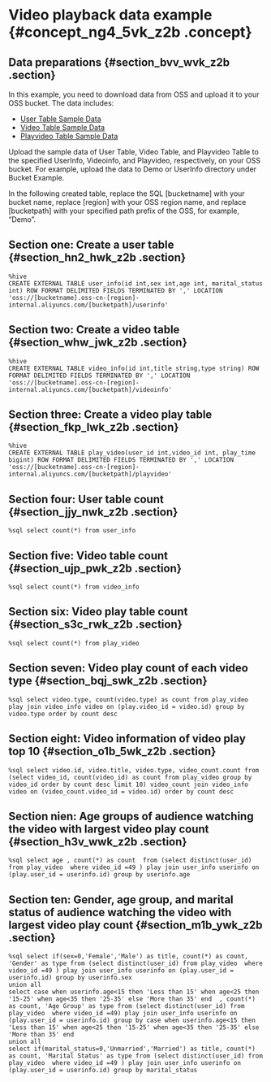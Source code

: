 # Video playback data example {#concept_ng4_5vk_z2b .concept}

## Data preparations {#section_bvv_wvk_z2b .section}

In this example, you need to download data from OSS and upload it to your OSS bucket. The data includes:

-   [User Table Sample Data](http://emr-sample-projects.oss-cn-hangzhou.aliyuncs.com/notedata/userdata?spm=a2c4g.11186623.2.4.c37a41abbvLbuq)
-   [Video Table Sample Data](http://emr-sample-projects.oss-cn-hangzhou.aliyuncs.com/notedata/video)
-   [Playvideo Table Sample Data](http://emr-sample-projects.oss-cn-hangzhou.aliyuncs.com/notedata/playvideodata)

Upload the sample data of User Table, Video Table, and Playvideo Table to the specified UserInfo, Videoinfo, and Playvideo, respectively, on your OSS bucket. For example, upload the data to Demo or UserInfo directory under Bucket Example.

In the following created table, replace the SQL \[bucketname\] with your bucket name, replace \[region\] with your OSS region name, and replace \[bucketpath\] with your specified path prefix of the OSS, for example, “Demo”.

## Section one: Create a user table {#section_hn2_hwk_z2b .section}

```
%hive
CREATE EXTERNAL TABLE user_info(id int,sex int,age int, marital_status int) ROW FORMAT DELIMITED FIELDS TERMINATED BY ',' LOCATION 'oss://[bucketname].oss-cn-[region]-internal.aliyuncs.com/[bucketpath]/userinfo'
```

## Section two: Create a video table {#section_whw_jwk_z2b .section}

```
%hive
CREATE EXTERNAL TABLE video_info(id int,title string,type string) ROW FORMAT DELIMITED FIELDS TERMINATED BY ',' LOCATION 'oss://[bucketname].oss-cn-[region]-internal.aliyuncs.com/[bucketpath]/videoinfo'
```

## Section three: Create a video play table {#section_fkp_lwk_z2b .section}

```
%hive
CREATE EXTERNAL TABLE play_video(user_id int,video_id int, play_time bigint) ROW FORMAT DELIMITED FIELDS TERMINATED BY ',' LOCATION 'oss://[bucketname].oss-cn-[region]-internal.aliyuncs.com/[bucketpath]/playvideo'
```

## Section four: User table count {#section_jjy_nwk_z2b .section}

```
%sql select count(*) from user_info
```

## Section five: Video table count {#section_ujp_pwk_z2b .section}

```
%sql select count(*) from video_info
```

## Section six: Video play table count {#section_s3c_rwk_z2b .section}

```
%sql select count(*) from play_video
```

## Section seven: Video play count of each video type {#section_bqj_swk_z2b .section}

```
%sql select video.type, count(video.type) as count from play_video play join video_info video on (play.video_id = video.id) group by video.type order by count desc
```

## Section eight: Video information of video play top 10 {#section_o1b_5wk_z2b .section}

```
%sql select video.id, video.title, video.type, video_count.count from (select video_id, count(video_id) as count from play_video group by video_id order by count desc limit 10) video_count join video_info video on (video_count.video_id = video.id) order by count desc
```

## Section nien: Age groups of audience watching the video with largest video play count {#section_h3v_wwk_z2b .section}

```
%sql select age , count(*) as count  from (select distinct(user_id) from play_video  where video_id =49 ) play join user_info userinfo on (play.user_id = userinfo.id) group by userinfo.age
```

## Section ten: Gender, age group, and marital status of audience watching the video with largest video play count {#section_m1b_ywk_z2b .section}

```
%sql select if(sex=0,'Female','Male') as title, count(*) as count, 'Gender' as type from (select distinct(user_id) from play_video  where video_id =49 ) play join user_info userinfo on (play.user_id = userinfo.id) group by userinfo.sex
union all
select case when userinfo.age<15 then 'Less than 15' when age<25 then '15-25' when age<35 then '25-35' else 'More than 35' end  , count(*) as count, 'Age Group' as type from (select distinct(user_id) from play_video  where video_id =49) play join user_info userinfo on (play.user_id = userinfo.id) group by case when userinfo.age<15 then 'Less than 15' when age<25 then '15-25' when age<35 then '25-35' else 'More than 35' end 
union all
select if(marital_status=0,'Unmarried','Married') as title, count(*) as count, 'Marital Status' as type from (select distinct(user_id) from play_video  where video_id =49 ) play join user_info userinfo on (play.user_id = userinfo.id) group by marital_status
```

